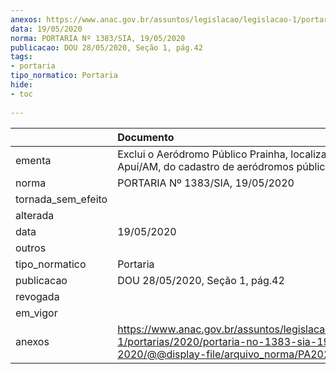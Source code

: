 ```yaml
---
anexos: https://www.anac.gov.br/assuntos/legislacao/legislacao-1/portarias/2020/portaria-no-1383-sia-19-05-2020/@@display-file/arquivo_norma/PA2020-1383.pdf
data: 19/05/2020
norma: PORTARIA Nº 1383/SIA, 19/05/2020
publicacao: DOU 28/05/2020, Seção 1, pág.42
tags:
- portaria
tipo_normatico: Portaria
hide: 
- toc 
 
---
```


|                    | Documento                                                                                                                                            |
|:-------------------|:-----------------------------------------------------------------------------------------------------------------------------------------------------|
| ementa             | Exclui o Aeródromo Público Prainha, localizado em Apuí/AM, do cadastro de aeródromos públicos.                                                       |
| norma              | PORTARIA Nº 1383/SIA, 19/05/2020                                                                                                                     |
| tornada_sem_efeito |                                                                                                                                                      |
| alterada           |                                                                                                                                                      |
| data               | 19/05/2020                                                                                                                                           |
| outros             |                                                                                                                                                      |
| tipo_normatico     | Portaria                                                                                                                                             |
| publicacao         | DOU 28/05/2020, Seção 1, pág.42                                                                                                                      |
| revogada           |                                                                                                                                                      |
| em_vigor           |                                                                                                                                                      |
| anexos             | https://www.anac.gov.br/assuntos/legislacao/legislacao-1/portarias/2020/portaria-no-1383-sia-19-05-2020/@@display-file/arquivo_norma/PA2020-1383.pdf |